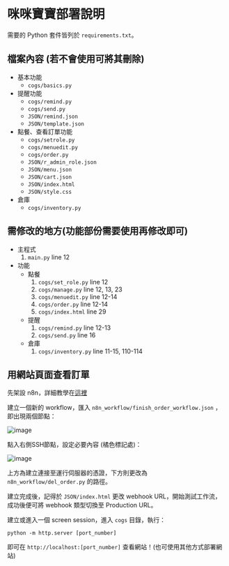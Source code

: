 # 咪咪寶寶部署說明

需要的 Python 套件皆列於 `requirements.txt`。

## 檔案內容 (若不會使用可將其刪除)

- 基本功能
    - `cogs/basics.py`
- 提醒功能
    - `cogs/remind.py`
    - `cogs/send.py`
    - `JSON/remind.json`
    - `JSON/template.json`
- 點餐、查看訂單功能
    - `cogs/setrole.py`
    - `cogs/menuedit.py`
    - `cogs/order.py`
    - `JSON/r_admin_role.json`
    - `JSON/menu.json`
    - `JSON/cart.json`
    - `JSON/index.html`
    - `JSON/style.css`
- 倉庫
    - `cogs/inventory.py`

## 需修改的地方(功能部份需要使用再修改即可)

- 主程式
    1. `main.py` line 12
- 功能
    - 點餐
        1. `cogs/set_role.py` line 12
        2. `cogs/manage.py` line 12, 13, 23
        3. `cogs/menuedit.py` line 12-14
        4. `cogs/order.py` line 12-14
        5. `cogs/index.html` line 29
    - 提醒
        1. `cogs/remind.py` line 12-13
        2. `cogs/send.py` line 16
    - 倉庫
        1. `cogs/inventory.py` line 11-15, 110-114

## 用網站頁面查看訂單

先架設 n8n，詳細教學在[這裡](https://docs.n8n.io/hosting/)

建立一個新的 workflow，匯入 `n8n_workflow/finish_order_workflow.json` ，即出現兩個節點：

![image](https://github.com/user-attachments/assets/217cc602-69b1-4743-a280-f8b5a196da14)

點入右側SSH節點，設定必要內容 (橘色標記處)：

![image](https://github.com/user-attachments/assets/b0a711f9-a926-4039-a20f-aa0e83aa7f53)

上方為建立連接至運行伺服器的憑證，下方則更改為 `n8n_workflow/del_order.py` 的路徑。

建立完成後，記得於 `JSON/index.html` 更改 webhook URL，開始測試工作流，成功後便可將 webhook 類型切換至 Production URL。

建立或進入一個 screen session，進入 `cogs` 目錄，執行：

```
python -m http.server [port_number]
```

即可在 `http://localhost:[port_number]` 查看網站！(也可使用其他方式部署網站)

